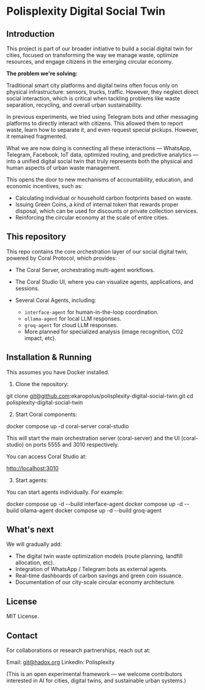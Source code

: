 # Polisplexity Digital Social Twin

## Introduction

This project is part of our broader initiative to build a social digital twin for cities, focused on transforming the way we manage waste, optimize resources, and engage citizens in the emerging circular economy.

**The problem we're solving:**

Traditional smart city platforms and digital twins often focus only on physical infrastructure: sensors, trucks, traffic. However, they neglect direct social interaction, which is critical when tackling problems like waste separation, recycling, and overall urban sustainability.

In previous experiments, we tried using Telegram bots and other messaging platforms to directly interact with citizens. This allowed them to report waste, learn how to separate it, and even request special pickups. However, it remained fragmented.

What we are now doing is connecting all these interactions — WhatsApp, Telegram, Facebook, IoT data, optimized routing, and predictive analytics — into a unified digital social twin that truly represents both the physical and human aspects of urban waste management.

This opens the door to new mechanisms of accountability, education, and economic incentives, such as:

* Calculating individual or household carbon footprints based on waste.
* Issuing Green Coins, a kind of internal token that rewards proper disposal, which can be used for discounts or private collection services.
* Reinforcing the circular economy at the scale of entire cities.

## This repository

This repo contains the core orchestration layer of our social digital twin, powered by Coral Protocol, which provides:

* The Coral Server, orchestrating multi-agent workflows.
* The Coral Studio UI, where you can visualize agents, applications, and sessions.
* Several Coral Agents, including:

  * `interface-agent` for human-in-the-loop coordination.
  * `ollama-agent` for local LLM responses.
  * `groq-agent` for cloud LLM responses.
  * More planned for specialized analysis (image recognition, CO2 impact, etc).

## Installation & Running

This assumes you have Docker installed.

1. Clone the repository:

git clone [git@github.com](mailto:git@github.com)\:ekaropolus/polisplexity-digital-social-twin.git
cd polisplexity-digital-social-twin

2. Start Coral components:

docker compose up -d coral-server coral-studio

This will start the main orchestration server (coral-server) and the UI (coral-studio) on ports 5555 and 3010 respectively.

You can access Coral Studio at:

[http://localhost:3010](http://localhost:3010)

3. Start agents:

You can start agents individually. For example:

docker compose up -d --build interface-agent
docker compose up -d --build ollama-agent
docker compose up -d --build groq-agent

## What's next

We will gradually add:

* The digital twin waste optimization models (route planning, landfill allocation, etc).
* Integration of WhatsApp / Telegram bots as external agents.
* Real-time dashboards of carbon savings and green coin issuance.
* Documentation of our city-scale circular economy architecture.

## License

MIT License.

## Contact

For collaborations or research partnerships, reach out at:

Email: [git@hadox.org](mailto:git@hadox.org)
LinkedIn: Polisplexity

(This is an open experimental framework — we welcome contributors interested in AI for cities, digital twins, and sustainable urban systems.)

